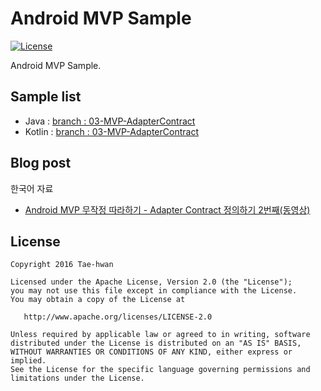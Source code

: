 # Android MVP Sample

[![License](https://img.shields.io/hexpm/l/plug.svg)]()

Android MVP Sample.

## Sample list

- Java : [branch : 03-MVP-AdapterContract](https://github.com/taehwandev/AndroidMVPSample/tree/03-MVP-AdapterContract/app_java)
- Kotlin : [branch : 03-MVP-AdapterContract](https://github.com/taehwandev/AndroidMVPSample/tree/03-MVP-AdapterContract/app_kotlin)

## Blog post

한국어 자료
- [Android MVP 무작정 따라하기 - Adapter Contract 정의하기 2번째(동영상)](http://thdev.tech/androiddev/2016/12/27/Android-MVP-Four-Two.html)

## License

```
Copyright 2016 Tae-hwan

Licensed under the Apache License, Version 2.0 (the "License");
you may not use this file except in compliance with the License.
You may obtain a copy of the License at

   http://www.apache.org/licenses/LICENSE-2.0

Unless required by applicable law or agreed to in writing, software
distributed under the License is distributed on an "AS IS" BASIS,
WITHOUT WARRANTIES OR CONDITIONS OF ANY KIND, either express or implied.
See the License for the specific language governing permissions and
limitations under the License.
```
